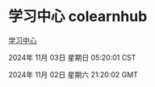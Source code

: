 # 学习中心 colearnhub
[学习中心](http://219.139.197.74:56308/colearnhub/)

2024年 11月 03日 星期日 05:20:01 CST

2024年 11月 02日 星期六 21:20:02 GMT

